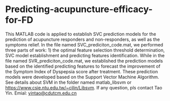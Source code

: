 # Predicting-acupuncture-efficacy-for-FD
This MATLAB code is applied to establish SVC prediction models for the prediction of acupuncture responders and non-responders, as well as the  symptoms relief. 
In the file named SVC_prediciton_code.mat, we performed three parts of work: 1) the optimal feature selection threshold determination, SVC model establishment and predicting features identification. While in the  file named SVR_prediciton_code.mat, we established the prediction models based on the identified predicting features to forecast the improvement of the Symptom Index of Dyspepsia score after treatment. These prediction models were developed based on the Support Vector Machine Algorithm. See details about SVM in the folder named matlab_libsvm or https://www.csie.ntu.edu.tw/~cjlin/Libsvm.
If any question, pls contact Tao Yin. Emial: yintao@cdutcm.edu.cn
